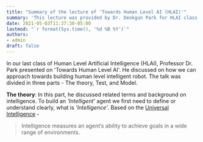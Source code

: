 ```yaml
---
title: "Summary of the lecture of 'Towards Human Level AI (HLAI)'"
summary: 'This lecture was provided by Dr. Deokgun Park for HLAI class.'
date: 2021-05-03T11:37:38-05:00
lastmod: "`r format(Sys.time(), '%d %B %Y')`"
authors:
- admin
draft: false
---
```

In our last class of Human Level Artificial Intelligence (HLAI), Professor Dr. Park presented on 'Towards Human Level AI'. He discussed on how we can approach towards building human level intelligent robot. The talk was divided in three parts - The theory, Test, and Model.

**The theory**:
In this part, he discussed related terms and background on intelligence. To build an _'Intelligent'_ agent we first need to define or understand clearly, what is _'Intelligence'_. Based on the [Universal Intelligence](https://arxiv.org/pdf/0712.3329.pdf) - 

>Intelligence measures an agent’s ability to achieve goals in a wide range of environments.
